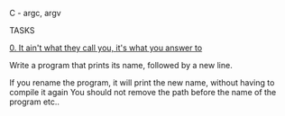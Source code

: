 C - argc, argv

TASKS

[0. It ain't what they call you, it's what you answer to](0-whatsmyname.c)

Write a program that prints its name, followed by a new line.

If you rename the program, it will print the new name, without having to compile it again
You should not remove the path before the name of the program
etc..
